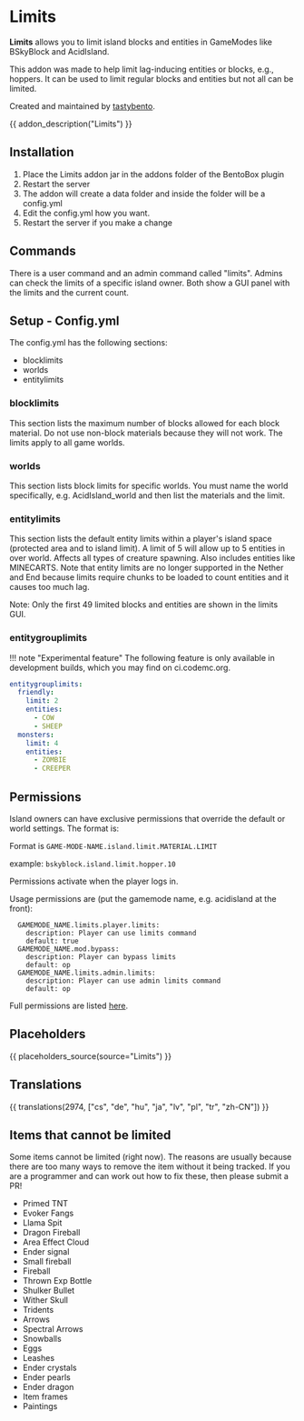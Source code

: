 # Limits

**Limits** allows you to limit island blocks and entities in GameModes like BSkyBlock and AcidIsland.

This addon was made to help limit lag-inducing entities or blocks, e.g., hoppers. It can be used to limit regular blocks and entities but not all can be limited.

Created and maintained by [tastybento](https://github.com/tastybento).

{{ addon_description("Limits") }}

## Installation

1. Place the Limits addon jar in the addons folder of the BentoBox plugin
2. Restart the server
3. The addon will create a data folder and inside the folder will be a config.yml
4. Edit the config.yml how you want.
5. Restart the server if you make a change

## Commands
There is a user command and an admin command called "limits". Admins can check the limits of a specific island owner. Both show a GUI panel with the limits and the current count.

## Setup - Config.yml

The config.yml has the following sections:

* blocklimits
* worlds
* entitylimits

### blocklimits

This section lists the maximum number of blocks allowed for each block material. Do not use non-block materials because they will not work. The limits apply to all game worlds.

### worlds

This section lists block limits for specific worlds. You must name the world specifically, e.g. AcidIsland_world and then list the materials and the limit.

### entitylimits

This section lists the default entity limits within a player's island space (protected area and to island limit). A limit of 5 will allow up to 5 entities in over world. Affects all types of creature spawning. Also includes entities like MINECARTS. Note that entity limits are no longer supported in the Nether and End because limits require chunks to be loaded to count entities and it causes too much lag.

Note: Only the first 49 limited blocks and entities are shown in the limits GUI.

### entitygrouplimits

!!! note "Experimental feature"
    The following feature is only available in development builds, which you may find on ci.codemc.org.

```yaml
entitygrouplimits:
  friendly:
    limit: 2
    entities:
      - COW
      - SHEEP
  monsters:
    limit: 4
    entities:
      - ZOMBIE
      - CREEPER
```

## Permissions

Island owners can have exclusive permissions that override the default or world settings. The format is:

Format is `GAME-MODE-NAME.island.limit.MATERIAL.LIMIT`

example: `bskyblock.island.limit.hopper.10`

Permissions activate when the player logs in.

Usage permissions are (put the gamemode name, e.g. acidisland at the front):

```
  GAMEMODE_NAME.limits.player.limits:
    description: Player can use limits command
    default: true
  GAMEMODE_NAME.mod.bypass:
    description: Player can bypass limits
    default: op
  GAMEMODE_NAME.limits.admin.limits:
    description: Player can use admin limits command
    default: op
```

Full permissions are listed [here](Permissions).

## Placeholders

{{ placeholders_source(source="Limits") }}


## Translations

{{ translations(2974, ["cs", "de", "hu", "ja", "lv", "pl", "tr", "zh-CN"]) }}

## Items that cannot be limited
Some items cannot be limited (right now). The reasons are usually because there are too many ways to remove the item without it being tracked. If you are a programmer and can work out how to fix these, then please submit a PR!

* Primed TNT
* Evoker Fangs
* Llama Spit
* Dragon Fireball
* Area Effect Cloud
* Ender signal
* Small fireball
* Fireball
* Thrown Exp Bottle
* Shulker Bullet
* Wither Skull
* Tridents
* Arrows
* Spectral Arrows
* Snowballs
* Eggs
* Leashes
* Ender crystals
* Ender pearls
* Ender dragon
* Item frames
* Paintings
